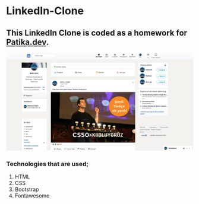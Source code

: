 # LinkedIn-Clone

## This LinkedIn Clone is coded as a homework for [Patika.dev](https://patika.dev).

![A screenshot of the clone](screenshot.png)

### Technologies that are used;

1. HTML
2. CSS
3. Bootstrap
4. Fontawesome
